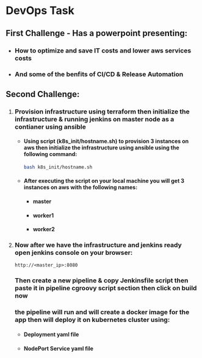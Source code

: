 # DevOps Task

## First Challenge - Has a powerpoint presenting:
- ### How to optimize and save IT costs and lower aws services costs
- ### And some of the benfits of CI/CD & Release Automation

## Second Challenge:
1. ### Provision infrastructure using terraform then initialize the infrastructure & running jenkins on master node as a contianer using ansible
   - #### Using script (k8s_init/hostname.sh) to provision 3 instances on aws then initialize the infrastructure using ansible using the following command:
      ```bash
      bash k8s_init/hostname.sh
      ```
   - #### After executing the script on your local machine you will get 3 instances on aws with the following names:
      - #### master
      - #### worker1
      - #### worker2
2. ### Now after we have the infrastructure and jenkins ready open jenkins console on your browser:
   ```
   http://<master_ip>:8080
   ```
   ### Then create a new pipeline & copy Jenkinsfile script then paste it in pipeline cgroovy script section then click on build now
   ### the pipeline will run and will create a docker image for the app then will deploy it on kubernetes cluster using: 
      - #### Deployment yaml file
      - #### NodePort Service yaml file
